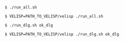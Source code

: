 ```
$ ./run_all.sh
```

```
$ VELISP=PATH_TO_VELISP/velisp ./run_all.sh
```

```
$ ./run_dlg.sh ok_dlg
```

```
$ VELISP=PATH_TO_VELISP/velisp ./run_dlg.sh ok_dlg
```
